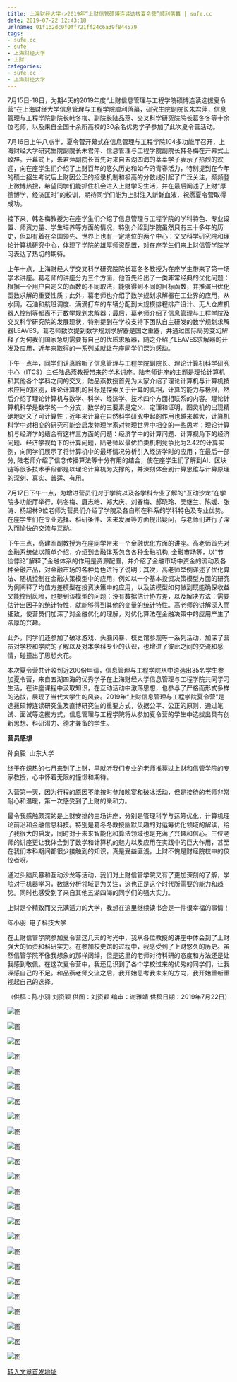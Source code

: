 ```yaml
---
title: 上海财经大学->2019年“上财信管硕博连读选拔夏令营”顺利落幕 | sufe.cc
date: 2019-07-22 12:43:18
urlname: 01f1b2dc0f0ff721ff24c6a39f844579
tags: 
- sufe.cc
- sufe
- 上海财经大学
- 上财
categories:
- sufe.cc
- 上海财经大学
---
```



7月15日-18日，为期4天的2019年度“上财信息管理与工程学院硕博连读选拔夏令营”在上海财经大学信息管理与工程学院顺利落幕，研究生院副院长朱君萍，信息管理与工程学院副院长韩冬梅、副院长陆品燕、交叉科学研究院院长葛冬冬等十余位老师，以及来自全国十余所高校的30余名优秀学子参加了此次夏令营活动。

7月16日上午八点半，夏令营开幕式在信息管理与工程学院104多功能厅召开，上海财经大学研究生院副院长朱君萍、信息管理与工程学院副院长韩冬梅在开幕式上致辞。开幕式上，朱君萍副院长首先对来自五湖四海的莘莘学子表示了热烈的欢迎，向在座学生们介绍了上财百年的悠久历史和如今的青春活力，特别提到在今年的硕士招生考试后上财因公正的招录机制和极高的分数线引起了广泛关注，频频登上微博热搜，希望同学们能抓住机会进入上财学习生活，并在最后阐述了上财“厚德博学，经济匡时”的校训，期待同学们能为上财注入新鲜血液，祝愿夏令营取得成功。

接下来，韩冬梅教授为在座学生们介绍了信息管理与工程学院的学科特色、专业设置、师资力量、学生培养等方面的情况，特别介绍到学院虽然只有三十多年的历史，但却有着在全国领先、世界上也有一定地位的两个中心：交叉科学研究院和理论计算机研究中心，体现了学院的雄厚师资配置，对在座学生们来上财信管学院学习表达了热切的期待。

上午十点，上海财经大学交叉科学研究院院长葛冬冬教授为在座学生带来了第一场学术讲座。葛老师的讲座分为三个方面，他首先给出了一类非常经典的优化问题：根据一个用户自定义的函数的不同取法，能够得到不同的目标函数，并推演出优化函数求解的重要性质；此外，葛老师也介绍了数学规划求解器在工业界的应用，从水网，石油和航班调度、滴滴打车的车辆分配到大规模排程排产设计、无人仓库机器人控制等都离不开数学规划求解器；最后，葛老师介绍了信息管理与工程学院及交叉科学研究院的发展现状，特别提到在学校支持下团队自主研发的数学规划求解器LEAVES，葛老师数次提到数学规划求解器是国之重器，并通过国际局势变幻解释了为何我们国家急切需要有自己的优质求解器，随之介绍了LEAVES求解器的开发及应用，近年来取得的一系列成就让在座同学们深为感动。

下午一点半，同学们认真聆听了信息管理与工程学院副院长、理论计算机科学研究中心（ITCS）主任陆品燕教授带来的学术讲座。陆老师讲座的主题是理论计算机和其他各个学科之间的交叉，陆品燕教授首先为大家介绍了理论计算机与计算机技术应用的区别，理论计算机的目标是探索关于计算的真相，计算的能力与极限，然后介绍了理论计算机与数学、科学、经济学、技术四个方面相联系的内容。理论计算机科学是数学的一个分支，数学的三要素是定义、定理和证明，图灵机的出现精确地定义了可计算性；近年来计算在自然科学研究中起的作用也越来越大，计算机科学中对相变的研究可能会启发物理学家对物理世界中相变的一些思考；理论计算机与经济学的结合有这样三方面的问题：经济学中的计算问题、计算视角下的经济问题、经济学视角下的计算问题，陆老师以最优拍卖机制竞争比为2.42的计算实例，向同学们展示了将计算机中的最坏情况分析引入经济学时的应用；在最后一部分, 陆老师介绍了信念传播算法等十分有用的结合，使在座学生们了解到AI、区块链等很多技术手段都是以理论计算机为支撑的，并深刻体会到计算思维与计算原理的深刻、真实、普适、有用。

7月17日下午一点，为增进营员们对于学院以及各学科专业了解的“互动沙龙”在学院多功能厅举行，韩冬梅、唐志皓、郑大庆、刘春梅、郝晓玲、吴继兰、陈媛、张涛、杨超林9位老师为营员们介绍了学院及各自所在科系的学科特色及专业优势。在座学生们在专业选择、科研条件、未来发展等方面提出疑问，与老师们进行了深入而愉快的交流与互动。

下午三点，高建军副教授为在座同学带来一个金融优化方面的讲座。高老师首先对金融系统做以简单介绍，介绍到金融体系包含各种金融机构, 金融市场等，以“节俭悖论”解释了金融体系的作用是资源配置，并介绍了金融市场中资金的流动及各种金融产品，对金融市场的各种角色进行了说明；其次，高老师举例详述了优化算法、随机控制在金融决策模型中的应用，例如以一个基本投资决策模型方面的研究为例阐释了均值方差模型在投资决策中的应用，以及该模型如何做到既能确保收益又能控制风险，也提到该模型的问题：没有数据估计协方差，以及解决方法：需要估计出因子的统计特性，就能够得到其他的变量的统计特性。高老师的讲解深入而细致，使营员们加深了对金融优化的理解，对优化算法在金融决策中的应用产生了浓厚的兴趣。

此外，同学们还参加了破冰游戏、头脑风暴、校史馆参观等一系列活动，加深了营员对学校和学院的了解以及对本学科专业的认识，也增进了彼此之间的交流和感情，碰撞出了思想火花。

本次夏令营共计收到近200份申请，信息管理与工程学院从中遴选出35名学生参加夏令营，来自五湖四海的优秀学子在上海财经大学信息管理与工程学院共同学习生活，在讲座课程中汲取知识，在互动活动中激荡思想，也参与了严格而形式多样的选拔，展现了当代大学生的风姿。2019年“上财信息管理与工程学院夏令营”是选拔硕博连读研究生及直博研究生的重要方式，依据公平、公正的原则，通过笔试、面试等选拔方式，信息管理与工程学院将从参加夏令营的学生中选拔出具有创新思想、科研潜力、德才兼备的学生。

**营员感想**

孙良毅  山东大学

终于在炽热的七月来到了上财，早就听我们专业的老师推荐过上财和信管学院的专家教授，心中怀着无限的憧憬和期待。

入营第一天，因为行程的原因不能按时参加晚宴和破冰活动，但是接待的老师非常耐心和温暖，第一次感受到了上财的亲和力。

最令我感触颇深的是上财安排的三场讲座，分别是管理科学与运筹优化，计算机理论前沿和金融信息科技。特别是葛冬冬教授幽默风趣的对运筹优化领域的解读，给了我很大的启发，同时对于未来智能化和算法领域也是充满了兴趣和信心。三位老师的讲座更让我体会到了数学和计算机的魅力以及应用在实践中的巨大作用，甚至在我们本科期间都很少接触到的知识，真是受益匪浅，上财不愧是财经院校中的佼佼者呀。

通过头脑风暴和互动沙龙等活动，我们对上财信管学院又有了更加深刻的了解，学院对于机器学习，数据分析领域更为关注，这也正是这个时代所需要的能力和趋势。同时也感受到了来自其他五湖四海的同学们的强大实力。

上财是个精致而又充满活力的大学，我想在这里继续读书会是一件很幸福的事情！

陈小羽  电子科技大学

在上财信管学院参加夏令营这几天的时光中，我从各位教授的讲座中体会到了上财强大的师资和科研实力。在参加校史馆的过程中，我感受到了上财悠久的历史。虽然信管学院不像我想象的那样阔绰，但是这里的老师对待科研的态度和方法还是让我感到敬佩。在这次夏令营中，我还见识到了各个学校过来的优秀的同学们，让我深感自己的不足。和品燕老师交流之后，我开始思考我未来的方向，我开始重新重视起自己的选择。

（供稿：陈小羽 刘资颖 供图：刘资颖 编审：谢雅靖 供稿日期：2019年7月22日）



![图](http://news.sufe.edu.cn/_upload/article/images/92/eb/190f55114793a8ee2206cb79defa/5e3b2939-e37f-4b23-bd1d-db6c800b7880.jpg)

![图](http://news.sufe.edu.cn/_upload/article/images/92/eb/190f55114793a8ee2206cb79defa/fe8a430b-216c-4527-b2bb-4150c817a9a0.jpg)

![图](http://news.sufe.edu.cn/_upload/article/images/92/eb/190f55114793a8ee2206cb79defa/655ea013-4094-4aa4-ac58-efb45de16828.jpg)

![图](http://news.sufe.edu.cn/_ueditor/images/empty.gif)

![图](http://news.sufe.edu.cn/_upload/article/images/92/eb/190f55114793a8ee2206cb79defa/e652b1cb-5601-4138-b892-f1e0021f7c05.jpg)

![图](http://news.sufe.edu.cn/_upload/article/images/92/eb/190f55114793a8ee2206cb79defa/d8aa7403-cded-431a-9af0-dea3242ef462.jpg)

![图](http://news.sufe.edu.cn/_ueditor/images/empty.gif)

![图](http://news.sufe.edu.cn/_upload/article/images/92/eb/190f55114793a8ee2206cb79defa/fd216c21-a077-4a9a-adc5-8dc9d074f346.jpg)

![图](http://news.sufe.edu.cn/_upload/article/images/92/eb/190f55114793a8ee2206cb79defa/9dfd9e32-5ce5-4376-990d-e4ef846fcd5c.jpg)

![图](http://news.sufe.edu.cn/_ueditor/images/empty.gif)

![图](http://news.sufe.edu.cn/_upload/article/images/92/eb/190f55114793a8ee2206cb79defa/bdb8a497-3024-4bfe-a63e-ec25574b764f.jpg)

![图](http://news.sufe.edu.cn/_upload/article/images/92/eb/190f55114793a8ee2206cb79defa/6feafe2d-cb9b-43d6-814f-b67d112e74a3.jpg)

![图](http://news.sufe.edu.cn/_upload/article/images/92/eb/190f55114793a8ee2206cb79defa/10a529b6-058d-4054-be40-38f26f8b3f36.jpg)

![图](http://news.sufe.edu.cn/_ueditor/images/empty.gif)

![图](http://news.sufe.edu.cn/_upload/article/images/92/eb/190f55114793a8ee2206cb79defa/13284271-6b29-4921-92a4-677d3362d0f6.jpg)

![图](http://news.sufe.edu.cn/_upload/article/images/92/eb/190f55114793a8ee2206cb79defa/1047a4ec-57cd-4ca9-87b3-56a876cfadca.jpg)

![图](http://news.sufe.edu.cn/_ueditor/images/empty.gif)

![图](http://news.sufe.edu.cn/_upload/article/images/92/eb/190f55114793a8ee2206cb79defa/4ad69b89-19ff-465b-91e6-a137fcd8b243.jpg)

![图](http://news.sufe.edu.cn/_upload/article/images/92/eb/190f55114793a8ee2206cb79defa/2d462c69-5c98-465a-9fc0-d6352e9a6dd8.jpg)

![图](http://news.sufe.edu.cn/_upload/article/images/92/eb/190f55114793a8ee2206cb79defa/669bb6dd-01ce-4489-884f-ecdac74665c7.jpg)

![图](http://news.sufe.edu.cn/_upload/article/images/92/eb/190f55114793a8ee2206cb79defa/998f05df-9738-4de1-80ed-1a2d8e2ad3d5.jpg)

![图](http://news.sufe.edu.cn/_upload/article/images/92/eb/190f55114793a8ee2206cb79defa/92bad2da-1241-4654-8ac8-795eb1c18f27.jpg)

![图](http://news.sufe.edu.cn/_upload/article/images/92/eb/190f55114793a8ee2206cb79defa/6e557dee-12d0-4616-9060-6cad827c00a9.jpg)

![图](http://news.sufe.edu.cn/_upload/article/images/92/eb/190f55114793a8ee2206cb79defa/34e8ceb9-c186-4952-ad7c-f8e6d6050286.jpg)

[转入文章首发地址](http://news.sufe.edu.cn/db/ea/c179a121834/page.htm)
